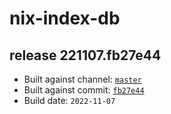 # nix-index-db
## release 221107.fb27e44
- Built against channel: [`master`](https://github.com/nixos/nixpkgs/tree/master)
- Built against commit: [`fb27e44`](https://github.com/NixOS/nixpkgs/commit/fb27e440d6718333121ed66de909805d929b60a4)
- Build date: `2022-11-07`
